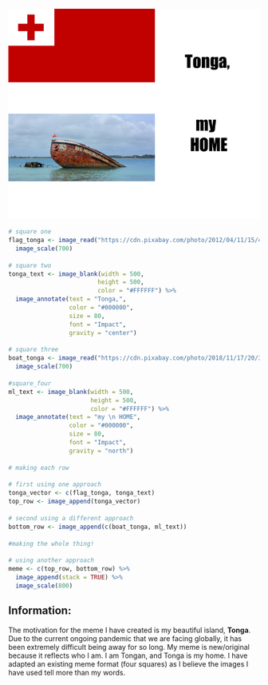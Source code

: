 ![](my_meme.png)

```r
# square one
flag_tonga <- image_read("https://cdn.pixabay.com/photo/2012/04/11/15/44/flag-28596_1280.png") %>%
  image_scale(700)

# square two
tonga_text <- image_blank(width = 500,
                         height = 500,
                         color = "#FFFFFF") %>%
  image_annotate(text = "Tonga,",
                 color = "#000000",
                 size = 80,
                 font = "Impact",
                 gravity = "center")

# square three
boat_tonga <- image_read("https://cdn.pixabay.com/photo/2018/11/17/20/35/shipwreck-3821992_1280.jpg") %>%
  image_scale(700)

#square_four
ml_text <- image_blank(width = 500,
                       height = 500,
                       color = "#FFFFFF") %>%
  image_annotate(text = "my \n HOME",
                 color = "#000000",
                 size = 80,
                 font = "Impact",
                 gravity = "north")

# making each row

# first using one approach
tonga_vector <- c(flag_tonga, tonga_text)
top_row <- image_append(tonga_vector)

# second using a different approach
bottom_row <- image_append(c(boat_tonga, ml_text))

#making the whole thing!

# using another approach
meme <- c(top_row, bottom_row) %>%
  image_append(stack = TRUE) %>%
  image_scale(800)
```

## Information:
The motivation for the meme I have created is my beautiful island, **Tonga**. Due to the current ongoing pandemic that we are facing globally, it has been extremely difficult being away for so long. My meme is new/original because it reflects who I am. I am Tongan, and Tonga is my home. I have adapted an existing meme format (four squares) as I believe the images I have used tell more than my words. 
